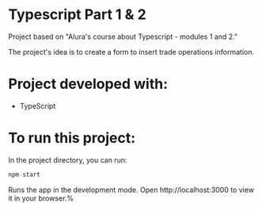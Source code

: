 # Typescript Part 1 & 2

Project based on "Alura's course about Typescript - modules 1 and 2."

The project's idea is to create a form to insert trade operations information.

# Project developed with:
- TypeScript

# To run this project:
In the project directory, you can run:
```bash
npm start
```
Runs the app in the development mode. Open http://localhost:3000 to view it in your browser.%
